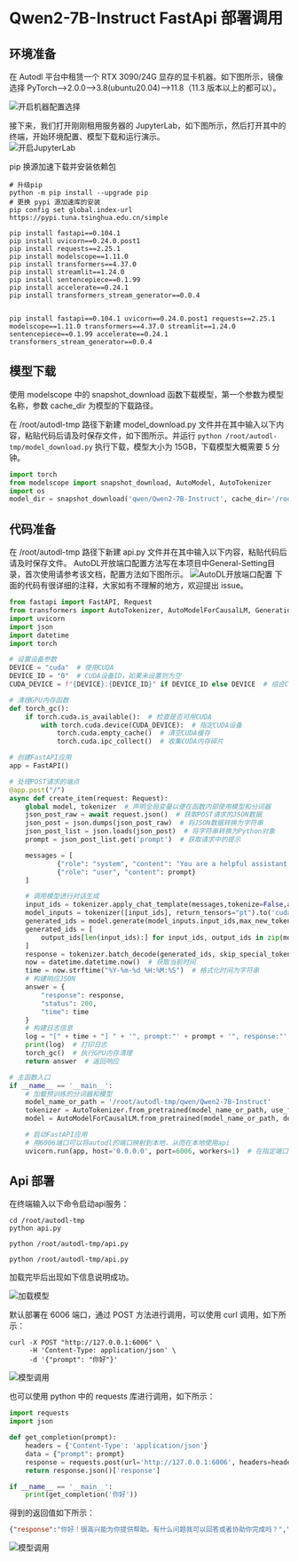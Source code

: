 # Qwen2-7B-Instruct FastApi 部署调用

## 环境准备  

在 Autodl 平台中租赁一个 RTX 3090/24G 显存的显卡机器。如下图所示，镜像选择 PyTorch-->2.0.0-->3.8(ubuntu20.04)-->11.8（11.3 版本以上的都可以）。

![开启机器配置选择](images/01-1.png)


接下来，我们打开刚刚租用服务器的 JupyterLab，如下图所示，然后打开其中的终端，开始环境配置、模型下载和运行演示。  
![开启JupyterLab](images/01-2.png)
<!-- ![开启终端](images/3.png) -->

pip 换源加速下载并安装依赖包

```shell
# 升级pip
python -m pip install --upgrade pip
# 更换 pypi 源加速库的安装
pip config set global.index-url https://pypi.tuna.tsinghua.edu.cn/simple

pip install fastapi==0.104.1
pip install uvicorn==0.24.0.post1
pip install requests==2.25.1
pip install modelscope==1.11.0
pip install transformers==4.37.0
pip install streamlit==1.24.0
pip install sentencepiece==0.1.99
pip install accelerate==0.24.1
pip install transformers_stream_generator==0.0.4


pip install fastapi==0.104.1 uvicorn==0.24.0.post1 requests==2.25.1 modelscope==1.11.0 transformers==4.37.0 streamlit==1.24.0 sentencepiece==0.1.99 accelerate==0.24.1 transformers_stream_generator==0.0.4

```  

<!-- > 考虑到部分同学配置环境可能会遇到一些问题，我们在AutoDL平台准备了Qwen2.0的环境镜像，该镜像适用于该仓库除Qwen-GPTQ和vllm外的所有部署环境。点击下方链接并直接创建Autodl示例即可。 -->
<!-- > ***https://www.codewithgpu.com/i/datawhalechina/self-llm/self-llm-Qwen2.0*** -->


## 模型下载  

使用 modelscope 中的 snapshot_download 函数下载模型，第一个参数为模型名称，参数 cache_dir 为模型的下载路径。

在 /root/autodl-tmp 路径下新建 model_download.py 文件并在其中输入以下内容，粘贴代码后请及时保存文件，如下图所示。并运行 `python /root/autodl-tmp/model_download.py` 执行下载，模型大小为 15GB，下载模型大概需要 5 分钟。

```python
import torch
from modelscope import snapshot_download, AutoModel, AutoTokenizer
import os
model_dir = snapshot_download('qwen/Qwen2-7B-Instruct', cache_dir='/root/autodl-tmp', revision='master')
```  

## 代码准备  

在 /root/autodl-tmp 路径下新建 api.py 文件并在其中输入以下内容，粘贴代码后请及时保存文件。
AutoDL开放端口配置方法写在本项目中General-Setting目录，首次使用请参考该文档，配置方法如下图所示。
![AutoDL开放端口配置](images/01-4.png)
下面的代码有很详细的注释，大家如有不理解的地方，欢迎提出 issue。  

```python
from fastapi import FastAPI, Request
from transformers import AutoTokenizer, AutoModelForCausalLM, GenerationConfig
import uvicorn
import json
import datetime
import torch

# 设置设备参数
DEVICE = "cuda"  # 使用CUDA
DEVICE_ID = "0"  # CUDA设备ID，如果未设置则为空
CUDA_DEVICE = f"{DEVICE}:{DEVICE_ID}" if DEVICE_ID else DEVICE  # 组合CUDA设备信息

# 清理GPU内存函数
def torch_gc():
    if torch.cuda.is_available():  # 检查是否可用CUDA
        with torch.cuda.device(CUDA_DEVICE):  # 指定CUDA设备
            torch.cuda.empty_cache()  # 清空CUDA缓存
            torch.cuda.ipc_collect()  # 收集CUDA内存碎片

# 创建FastAPI应用
app = FastAPI()

# 处理POST请求的端点
@app.post("/")
async def create_item(request: Request):
    global model, tokenizer  # 声明全局变量以便在函数内部使用模型和分词器
    json_post_raw = await request.json()  # 获取POST请求的JSON数据
    json_post = json.dumps(json_post_raw)  # 将JSON数据转换为字符串
    json_post_list = json.loads(json_post)  # 将字符串转换为Python对象
    prompt = json_post_list.get('prompt')  # 获取请求中的提示

    messages = [
            {"role": "system", "content": "You are a helpful assistant."},
            {"role": "user", "content": prompt}
    ]

    # 调用模型进行对话生成
    input_ids = tokenizer.apply_chat_template(messages,tokenize=False,add_generation_prompt=True)
    model_inputs = tokenizer([input_ids], return_tensors="pt").to('cuda')
    generated_ids = model.generate(model_inputs.input_ids,max_new_tokens=512)
    generated_ids = [
        output_ids[len(input_ids):] for input_ids, output_ids in zip(model_inputs.input_ids, generated_ids)
    ]
    response = tokenizer.batch_decode(generated_ids, skip_special_tokens=True)[0]
    now = datetime.datetime.now()  # 获取当前时间
    time = now.strftime("%Y-%m-%d %H:%M:%S")  # 格式化时间为字符串
    # 构建响应JSON
    answer = {
        "response": response,
        "status": 200,
        "time": time
    }
    # 构建日志信息
    log = "[" + time + "] " + '", prompt:"' + prompt + '", response:"' + repr(response) + '"'
    print(log)  # 打印日志
    torch_gc()  # 执行GPU内存清理
    return answer  # 返回响应

# 主函数入口
if __name__ == '__main__':
    # 加载预训练的分词器和模型
    model_name_or_path = '/root/autodl-tmp/qwen/Qwen2-7B-Instruct'
    tokenizer = AutoTokenizer.from_pretrained(model_name_or_path, use_fast=False)
    model = AutoModelForCausalLM.from_pretrained(model_name_or_path, device_map="auto", torch_dtype=torch.bfloat16)

    # 启动FastAPI应用
    # 用6006端口可以将autodl的端口映射到本地，从而在本地使用api
    uvicorn.run(app, host='0.0.0.0', port=6006, workers=1)  # 在指定端口和主机上启动应用
```  

## Api 部署  

在终端输入以下命令启动api服务：  

```shell  
cd /root/autodl-tmp
python api.py

python /root/autodl-tmp/api.py
```  

```shell
python /root/autodl-tmp/api.py
```  

加载完毕后出现如下信息说明成功。

![加载模型](images/01-5.png)

默认部署在 6006 端口，通过 POST 方法进行调用，可以使用 curl 调用，如下所示：  

```shell
curl -X POST "http://127.0.0.1:6006" \
     -H 'Content-Type: application/json' \
     -d '{"prompt": "你好"}'
```  
![模型调用](images/01-6.png)

也可以使用 python 中的 requests 库进行调用，如下所示：

```python
import requests
import json

def get_completion(prompt):
    headers = {'Content-Type': 'application/json'}
    data = {"prompt": prompt}
    response = requests.post(url='http://127.0.0.1:6006', headers=headers, data=json.dumps(data))
    return response.json()['response']

if __name__ == '__main__':
    print(get_completion('你好'))
```

得到的返回值如下所示：

```json
{"response":"你好！很高兴能为你提供帮助。有什么问题我可以回答或者协助你完成吗？","status":200,"time":"2024-06-07 12:24:31"}
```  

![模型调用](images/01-7.png)
